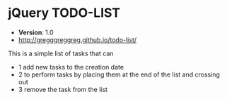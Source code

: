 # jQuery TODO-LIST
* **Version**: 1.0
* http://gregggreggreg.github.io/todo-list/

This is a simple list of tasks that can

* 1 add new tasks to the creation date
* 2 to perform tasks by placing them at the end of the list and crossing out
* 3 remove the task from the list